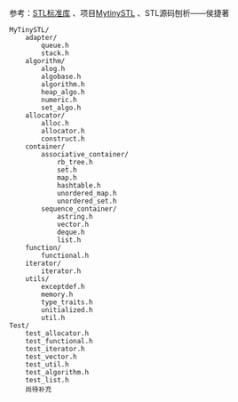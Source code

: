 参考：[STL标准库](https://github.com/steveLauwh/SGI-STL/tree/master/The%20Annotated%20STL%20Sources%20V3.3) 、项目[MytinySTL](https://github.com/Alinshans/MyTinySTL) 
、STL源码刨析——侯捷著
```
MyTinySTL/
    adapter/
        queue.h
        stack.h
    algorithm/
        alog.h
        algobase.h
        algorithm.h
        heap_algo.h
        numeric.h
        set_algo.h
    allocator/
        alloc.h
        allocator.h
        construct.h
    container/
        associative_container/
            rb_tree.h
            set.h
            map.h
            hashtable.h
            unordered_map.h
            unordered_set.h
        sequence_container/
            astring.h
            vector.h
            deque.h
            list.h
    function/
        functional.h
    iterator/
        iterator.h
    utils/
        exceptdef.h
        memory.h
        type_traits.h
        unitialized.h
        util.h
Test/
    test_allocator.h
    test_functional.h
    test_iterator.h
    test_vector.h
    test_util.h
    test_algorithm.h
    test_list.h
    尚待补充
```

